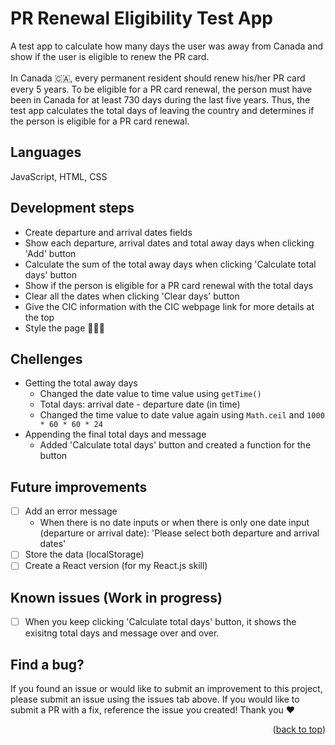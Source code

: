 <a name="readme-top"></a>
# PR Renewal Eligibility Test App
A test app to calculate how many days the user was away from Canada and show if the user is eligible to renew the PR card.
<br>
<br>
In Canada 🇨🇦, every permanent resident should renew his/her PR card every 5 years. To be eligible for a PR card renewal, the person must have been in Canada for at least 730 days during the last five years. Thus, the test app calculates the total days of leaving the country and determines if the person is eligible for a PR card renewal.

## Languages
JavaScript, HTML, CSS

## Development steps
* Create departure and arrival dates fields
* Show each departure, arrival dates and total away days when clicking 'Add' button
* Calculate the sum of the total away days when clicking 'Calculate total days' button
* Show if the person is eligible for a PR card renewal with the total days
* Clear all the dates when clicking 'Clear days' button
* Give the CIC information with the CIC webpage link for more details at the top
* Style the page 👩🏻‍🎨

## Chellenges
- Getting the total away days
  - Changed the date value to time value using `getTime()`
  - Total days: arrival date - departure date (in time)
  - Changed the time value to date value again using `Math.ceil` and `1000 * 60 * 60 * 24`
- Appending the final total days and message
  - Added 'Calculate total days' button and created a function for the button

## Future improvements
- [ ] Add an error message
  - When there is no date inputs or when there is only one date input (departure or arrival date): 'Please select both departure and arrival dates'
- [ ] Store the data (localStorage)
- [ ] Create a React version (for my React.js skill)

## Known issues (Work in progress)
- [ ] When you keep clicking 'Calculate total days' button, it shows the exisitng total days and message over and over.

## Find a bug?
If you found an issue or would like to submit an improvement to this project, please submit an issue using the issues tab above. If you would like to submit a PR with a fix, reference the issue you created! Thank you ❤️

<p align="right">(<a href="#readme-top">back to top</a>)</p>
